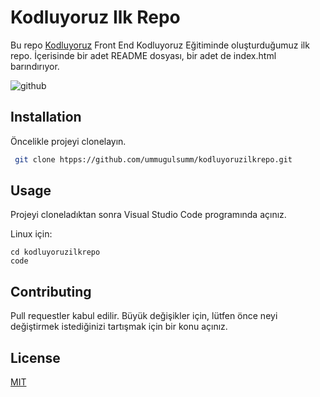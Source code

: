 # **Kodluyoruz Ilk Repo**
Bu repo [Kodluyoruz](http://kodluyoruz.org) Front End 
Kodluyoruz Eğitiminde oluşturduğumuz ilk repo. İçerisinde bir adet README dosyası, bir adet de index.html barındırıyor.

![github](Ekran-G%C3%B6r%C3%BCnt%C3%BCs%C3%BC-_23_.jpg)

## **Installation**

Öncelikle projeyi clonelayın. 

```bash
 git clone htpps://github.com/ummugulsumm/kodluyoruzilkrepo.git
```
## **Usage**

Projeyi cloneladıktan sonra Visual Studio Code programında açınız. 

Linux için:

```linux
cd kodluyoruzilkrepo 
code 
```

## **Contributing**

Pull requestler kabul edilir. Büyük değişikler için, lütfen önce neyi değiştirmek istediğinizi tartışmak için bir konu açınız.

## **License**

[MIT](https://choosealicense.com/licenses/mit/)


